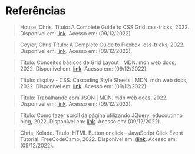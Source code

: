 # Referências
>House, Chris. Título: A Complete Guide to CSS Grid. css-tricks, 2022. Disponível em: [link](https://css-tricks.com/snippets/css/complete-guide-grid/). Acesso em: (09/12/2022).

>Coyier, Chris Título: A Complete Guide to Flexbox. css-tricks, 2022. Disponível em: [link](https://css-tricks.com/snippets/css/a-guide-to-flexbox/). Acesso em: (09/12/2022).

>Título: Conceitos básicos de Grid Layout | MDN. mdn web docs, 2022. Disponível em: [link](https://developer.mozilla.org/pt-BR/docs/Web/CSS/CSS_Grid_Layout/Basic_Concepts_of_Grid_Layout). Acesso em: (09/12/2022).

>Título: display - CSS: Cascading Style Sheets | MDN. mdn web docs, 2022. Disponível em: [link](https://developer.mozilla.org/en-US/docs/Web/CSS/display). Acesso em: (09/12/2022).

>Título: Trabalhando com JSON | MDN. mdn web docs, 2022. Disponível em: [link](https://developer.mozilla.org/pt-BR/docs/Learn/JavaScript/Objects/JSON). Acesso em: (09/12/2022).

>Título: Como fazer scroll da página utilizando JQuery. educoutinho blog, 2022. Disponível em: [link](https://educoutinho.com.br/javascript/como-fazer-scroll-da-pagina-utilizando-jquery/). Acesso em: (09/12/2022).

>Chris, Kolade. Título: HTML Button onclick – JavaScript Click Event Tutorial. FreeCodeCamp, 2022. Disponível em: ([link](https://www.freecodecamp.org/news/html-button-onclick-javascript-click-event-tutorial/). Acesso em: (09/12/2022).
